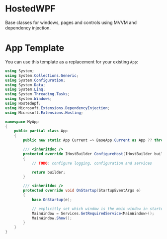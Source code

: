 HostedWPF
===

Base classes for windows, pages and controls using MVVM and dependency injection.

App Template
==

You can use this template as a replacement for your existing `App`:

```csharp
using System;
using System.Collections.Generic;
using System.Configuration;
using System.Data;
using System.Linq;
using System.Threading.Tasks;
using System.Windows;
using HostedWpf;
using Microsoft.Extensions.DependencyInjection;
using Microsoft.Extensions.Hosting;

namespace MyApp
{
    public partial class App
    {
        public new static App Current => BaseApp.Current as App ?? throw new ApplicationException("Current Application is not an App instance!");

        /// <inheritdoc />
        protected override IHostBuilder ConfigureHost(IHostBuilder builder)
        {
            // TODO: configure logging, configuration and services

            return builder;
        }

        /// <inheritdoc />
        protected override void OnStartup(StartupEventArgs e)
        {
            base.OnStartup(e);

            // explicitly set which window is the main window in startup
            MainWindow = Services.GetRequiredService<MainWindow>();
            MainWindow.Show();
        }
    }
}
```
